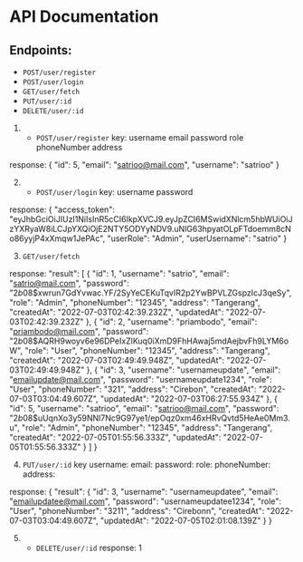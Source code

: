 # API Documentation

## Endpoints:

- `POST/user/register`
- `POST/user/login`
- `GET/user/fetch`
- `PUT/user/:id`
- `DELETE/user/:id`

1. - `POST/user/register`
     key:
     username
     email
     password
     role
     phoneNumber
     address

response:
{
"id": 5,
"email": "satrioo@mail.com",
"username": "satrioo"
}

2. - `POST/user/login`
     key:
     username
     password

response:
{
"access_token": "eyJhbGciOiJIUzI1NiIsInR5cCI6IkpXVCJ9.eyJpZCI6MSwidXNlcm5hbWUiOiJzYXRyaW8iLCJpYXQiOjE2NTY5ODYyNDV9.uNlG63hpyatOLpFTdoemm8cNo86yyjP4xXmqw1JePAc",
"userRole": "Admin",
"userUsername": "satrio"
}

3. `GET/user/fetch`

response:
"result": [
{
"id": 1,
"username": "satrio",
"email": "satrio@mail.com",
"password": "$2b$08$xwrun7GdYvwac.YF/2SyYeCEKuTqvIR2p2YwBPVLZGspzIcJ3qeSy",
"role": "Admin",
"phoneNumber": "12345",
"address": "Tangerang",
"createdAt": "2022-07-03T02:42:39.232Z",
"updatedAt": "2022-07-03T02:42:39.232Z"
},
{
"id": 2,
"username": "priambodo",
"email": "priambodo@mail.com",
"password": "$2b$08$AQRH9woyv6e96DPeIxZlKuq0iXmD9FhHAwaj5mdAejbvFh9LYM6oW",
"role": "User",
"phoneNumber": "12345",
"address": "Tangerang",
"createdAt": "2022-07-03T02:49:49.948Z",
"updatedAt": "2022-07-03T02:49:49.948Z"
},
{
"id": 3,
"username": "usernameupdate",
"email": "emailupdate@mail.com",
"password": "usernameupdate1234",
"role": "User",
"phoneNumber": "321",
"address": "Cirebon",
"createdAt": "2022-07-03T03:04:49.607Z",
"updatedAt": "2022-07-03T06:27:55.934Z"
},
{
"id": 5,
"username": "satrioo",
"email": "satrioo@mail.com",
"password": "$2b$08$uUqnXo3y59NNl7Nc9G97ye1/epOqz0xm46xHRvQvtd5HeAe0Mm3.u",
"role": "Admin",
"phoneNumber": "12345",
"address": "Tangerang",
"createdAt": "2022-07-05T01:55:56.333Z",
"updatedAt": "2022-07-05T01:55:56.333Z"
}
]
}

4. `PUT/user/:id`
   key
   username:
   email:
   password:
   role:
   phoneNumber:
   address:

response:
{
"result": {
"id": 3,
"username": "usernameupdatee",
"email": "emailupdatee@mail.com",
"password": "usernameupdatee1234",
"role": "User",
"phoneNumber": "3211",
"address": "Cirebonn",
"createdAt": "2022-07-03T03:04:49.607Z",
"updatedAt": "2022-07-05T02:01:08.139Z"
}
}

5. - `DELETE/user/:id`
     response: 1
